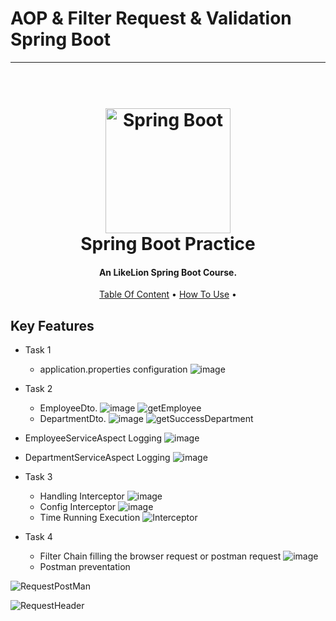 # AOP & Filter Request & Validation Spring Boot
---

<h1 align="center">
  <br>
  <a href="https://vietnix.vn/wp-content/uploads/2022/07/Spring-BOOT.webp"><img src="https://vietnix.vn/wp-content/uploads/2022/07/Spring-BOOT.webp" alt="Spring Boot" width="200"></a>
  <br>
  Spring Boot Practice
  <br>
</h1>

<h4 align="center">An LikeLion Spring Boot Course.</h4>

<p align="center">
  <a href="#key-features">Table Of Content</a> •
  <a href="#how-to-use">How To Use</a> •
</p>

## Key Features

* Task 1
  - application.properties configuration
  ![image](https://user-images.githubusercontent.com/86148510/219679734-134d10a0-1ef9-47f2-849d-406cfe8042d5.png)

* Task 2
  - EmployeeDto.
  ![image](https://user-images.githubusercontent.com/86148510/219680030-27fbf8d2-1c30-4601-aed1-db8dda2c79ce.png)
  ![getEmployee](https://user-images.githubusercontent.com/86148510/219680294-a733bf64-9279-4692-93df-3d2fae0b317d.png)
  - DepartmentDto.
  ![image](https://user-images.githubusercontent.com/86148510/219680159-b426c6e6-c59c-4b1c-a40e-8d1e0130bb8d.png)
  ![getSuccessDepartment](https://user-images.githubusercontent.com/86148510/219680244-849d8c64-fdee-4891-993b-efe7df9beefa.png)
* EmployeeServiceAspect Logging
![image](https://user-images.githubusercontent.com/86148510/219680771-839edd3e-0a07-4434-ac27-cc347defdfd1.png)
* DepartmentServiceAspect Logging
![image](https://user-images.githubusercontent.com/86148510/219680906-32ef9d91-21b6-4129-922b-46ba1663bca3.png)

* Task 3
  - Handling Interceptor
![image](https://user-images.githubusercontent.com/86148510/219682660-af780123-45a1-406c-be92-fee8dc48e2bb.png)
  - Config Interceptor
  ![image](https://user-images.githubusercontent.com/86148510/219682932-90230d38-e060-4f00-9942-8a8c11175e9d.png)
  - Time Running Execution
![Interceptor](https://user-images.githubusercontent.com/86148510/219683122-0c2e1e9f-2fd5-4002-9e42-3e52e21354b8.png)

* Task 4
  - Filter Chain filling the browser request or postman request
  ![image](https://user-images.githubusercontent.com/86148510/219683670-24270e1c-e1c3-4415-8372-e9e3417e180e.png)
  - Postman preventation
  
![RequestPostMan](https://user-images.githubusercontent.com/86148510/219683787-dfad5ccf-8174-4e60-93ac-dcd29f1cd365.png)

![RequestHeader](https://user-images.githubusercontent.com/86148510/219683804-284877cd-dd06-425d-adf0-957a9ba5ac67.png)

